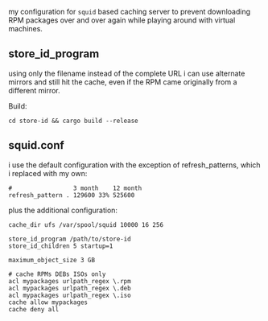 my configuration for `squid` based caching server to prevent downloading RPM packages over and over again while playing around with virtual machines.

store_id_program
--------

using only the filename instead of the complete URL i can use alternate mirrors and still hit the cache, even if the RPM came originally from a different mirror.

Build:

    cd store-id && cargo build --release

squid.conf
--------

i use the default configuration with the exception of refresh_patterns, which i replaced with my own:

    #                 3 month    12 month
    refresh_pattern . 129600 33% 525600

plus the additional configuration:

    cache_dir ufs /var/spool/squid 10000 16 256

    store_id_program /path/to/store-id
    store_id_children 5 startup=1

    maximum_object_size 3 GB

    # cache RPMs DEBs ISOs only
    acl mypackages urlpath_regex \.rpm
    acl mypackages urlpath_regex \.deb
    acl mypackages urlpath_regex \.iso
    cache allow mypackages
    cache deny all
